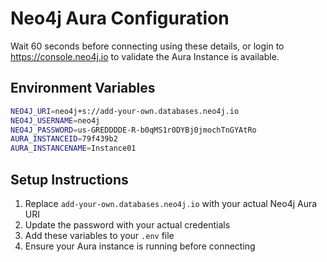 # Neo4j Aura Configuration

Wait 60 seconds before connecting using these details, or login to https://console.neo4j.io to validate the Aura Instance is available.

## Environment Variables
```bash
NEO4J_URI=neo4j+s://add-your-own.databases.neo4j.io
NEO4J_USERNAME=neo4j
NEO4J_PASSWORD=us-GREDDDDE-R-b0qMS1r0DYBj0jmochTnGYAtRo
AURA_INSTANCEID=79f439b2
AURA_INSTANCENAME=Instance01
```

## Setup Instructions
1. Replace `add-your-own.databases.neo4j.io` with your actual Neo4j Aura URI
2. Update the password with your actual credentials
3. Add these variables to your `.env` file
4. Ensure your Aura instance is running before connecting
